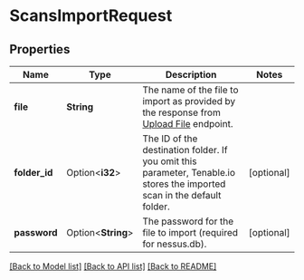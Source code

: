 # ScansImportRequest

## Properties

Name | Type | Description | Notes
------------ | ------------- | ------------- | -------------
**file** | **String** | The name of the file to import as provided by the response from [Upload File](ref:file-upload) endpoint. | 
**folder_id** | Option<**i32**> | The ID of the destination folder. If you omit this parameter, Tenable.io stores the imported scan in the default folder. | [optional]
**password** | Option<**String**> | The password for the file to import (required for nessus.db). | [optional]

[[Back to Model list]](../README.md#documentation-for-models) [[Back to API list]](../README.md#documentation-for-api-endpoints) [[Back to README]](../README.md)


